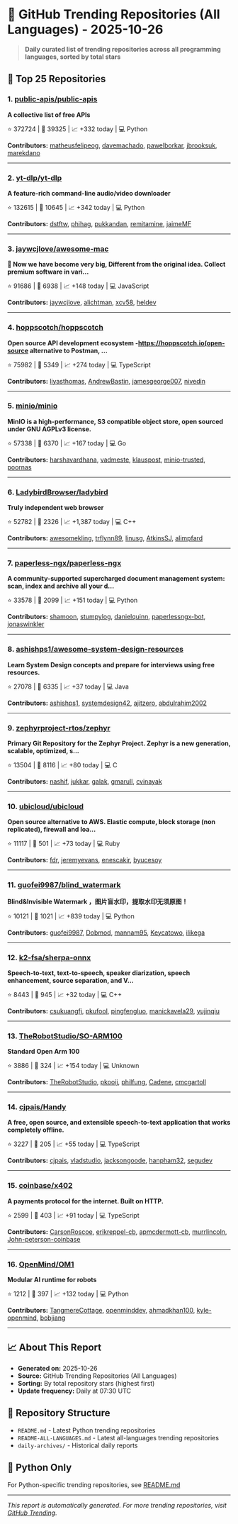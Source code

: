 # 🌟 GitHub Trending Repositories (All Languages) - 2025-10-26

> **Daily curated list of trending repositories across all programming languages, sorted by total stars**

## 🚀 Top 25 Repositories

### 1. [public-apis/public-apis](https://github.com/public-apis/public-apis)

**A collective list of free APIs**

⭐ 372724 | 🍴 39325 | 📈 +332 today | 💻 Python

**Contributors:** [matheusfelipeog](https://github.com/matheusfelipeog), [davemachado](https://github.com/davemachado), [pawelborkar](https://github.com/pawelborkar), [jbrooksuk](https://github.com/jbrooksuk), [marekdano](https://github.com/marekdano)

---

### 2. [yt-dlp/yt-dlp](https://github.com/yt-dlp/yt-dlp)

**A feature-rich command-line audio/video downloader**

⭐ 132615 | 🍴 10645 | 📈 +342 today | 💻 Python

**Contributors:** [dstftw](https://github.com/dstftw), [phihag](https://github.com/phihag), [pukkandan](https://github.com/pukkandan), [remitamine](https://github.com/remitamine), [jaimeMF](https://github.com/jaimeMF)

---

### 3. [jaywcjlove/awesome-mac](https://github.com/jaywcjlove/awesome-mac)

** Now we have become very big, Different from the original idea. Collect premium software in vari...**

⭐ 91686 | 🍴 6938 | 📈 +148 today | 💻 JavaScript

**Contributors:** [jaywcjlove](https://github.com/jaywcjlove), [alichtman](https://github.com/alichtman), [xcv58](https://github.com/xcv58), [heldev](https://github.com/heldev)

---

### 4. [hoppscotch/hoppscotch](https://github.com/hoppscotch/hoppscotch)

**Open source API development ecosystem -https://hoppscotch.io(open-source alternative to Postman, ...**

⭐ 75982 | 🍴 5349 | 📈 +274 today | 💻 TypeScript

**Contributors:** [liyasthomas](https://github.com/liyasthomas), [AndrewBastin](https://github.com/AndrewBastin), [jamesgeorge007](https://github.com/jamesgeorge007), [nivedin](https://github.com/nivedin)

---

### 5. [minio/minio](https://github.com/minio/minio)

**MinIO is a high-performance, S3 compatible object store, open sourced under GNU AGPLv3 license.**

⭐ 57338 | 🍴 6370 | 📈 +167 today | 💻 Go

**Contributors:** [harshavardhana](https://github.com/harshavardhana), [vadmeste](https://github.com/vadmeste), [klauspost](https://github.com/klauspost), [minio-trusted](https://github.com/minio-trusted), [poornas](https://github.com/poornas)

---

### 6. [LadybirdBrowser/ladybird](https://github.com/LadybirdBrowser/ladybird)

**Truly independent web browser**

⭐ 52782 | 🍴 2326 | 📈 +1,387 today | 💻 C++

**Contributors:** [awesomekling](https://github.com/awesomekling), [trflynn89](https://github.com/trflynn89), [linusg](https://github.com/linusg), [AtkinsSJ](https://github.com/AtkinsSJ), [alimpfard](https://github.com/alimpfard)

---

### 7. [paperless-ngx/paperless-ngx](https://github.com/paperless-ngx/paperless-ngx)

**A community-supported supercharged document management system: scan, index and archive all your d...**

⭐ 33578 | 🍴 2099 | 📈 +151 today | 💻 Python

**Contributors:** [shamoon](https://github.com/shamoon), [stumpylog](https://github.com/stumpylog), [danielquinn](https://github.com/danielquinn), [paperlessngx-bot](https://github.com/paperlessngx-bot), [jonaswinkler](https://github.com/jonaswinkler)

---

### 8. [ashishps1/awesome-system-design-resources](https://github.com/ashishps1/awesome-system-design-resources)

**Learn System Design concepts and prepare for interviews using free resources.**

⭐ 27078 | 🍴 6335 | 📈 +37 today | 💻 Java

**Contributors:** [ashishps1](https://github.com/ashishps1), [systemdesign42](https://github.com/systemdesign42), [ajitzero](https://github.com/ajitzero), [abdulrahim2002](https://github.com/abdulrahim2002)

---

### 9. [zephyrproject-rtos/zephyr](https://github.com/zephyrproject-rtos/zephyr)

**Primary Git Repository for the Zephyr Project. Zephyr is a new generation, scalable, optimized, s...**

⭐ 13504 | 🍴 8116 | 📈 +80 today | 💻 C

**Contributors:** [nashif](https://github.com/nashif), [jukkar](https://github.com/jukkar), [galak](https://github.com/galak), [gmarull](https://github.com/gmarull), [cvinayak](https://github.com/cvinayak)

---

### 10. [ubicloud/ubicloud](https://github.com/ubicloud/ubicloud)

**Open source alternative to AWS. Elastic compute, block storage (non replicated), firewall and loa...**

⭐ 11117 | 🍴 501 | 📈 +73 today | 💻 Ruby

**Contributors:** [fdr](https://github.com/fdr), [jeremyevans](https://github.com/jeremyevans), [enescakir](https://github.com/enescakir), [byucesoy](https://github.com/byucesoy)

---

### 11. [guofei9987/blind_watermark](https://github.com/guofei9987/blind_watermark)

**Blind&Invisible Watermark ，图片盲水印，提取水印无须原图！**

⭐ 10121 | 🍴 1021 | 📈 +839 today | 💻 Python

**Contributors:** [guofei9987](https://github.com/guofei9987), [Dobmod](https://github.com/Dobmod), [mannam95](https://github.com/mannam95), [Keycatowo](https://github.com/Keycatowo), [ilikega](https://github.com/ilikega)

---

### 12. [k2-fsa/sherpa-onnx](https://github.com/k2-fsa/sherpa-onnx)

**Speech-to-text, text-to-speech, speaker diarization, speech enhancement, source separation, and V...**

⭐ 8443 | 🍴 945 | 📈 +32 today | 💻 C++

**Contributors:** [csukuangfj](https://github.com/csukuangfj), [pkufool](https://github.com/pkufool), [pingfengluo](https://github.com/pingfengluo), [manickavela29](https://github.com/manickavela29), [yujinqiu](https://github.com/yujinqiu)

---

### 13. [TheRobotStudio/SO-ARM100](https://github.com/TheRobotStudio/SO-ARM100)

**Standard Open Arm 100**

⭐ 3886 | 🍴 324 | 📈 +154 today | 💻 Unknown

**Contributors:** [TheRobotStudio](https://github.com/TheRobotStudio), [pkooij](https://github.com/pkooij), [philfung](https://github.com/philfung), [Cadene](https://github.com/Cadene), [cmcgartoll](https://github.com/cmcgartoll)

---

### 14. [cjpais/Handy](https://github.com/cjpais/Handy)

**A free, open source, and extensible speech-to-text application that works completely offline.**

⭐ 3227 | 🍴 205 | 📈 +55 today | 💻 TypeScript

**Contributors:** [cjpais](https://github.com/cjpais), [vladstudio](https://github.com/vladstudio), [jacksongoode](https://github.com/jacksongoode), [hanpham32](https://github.com/hanpham32), [segudev](https://github.com/segudev)

---

### 15. [coinbase/x402](https://github.com/coinbase/x402)

**A payments protocol for the internet. Built on HTTP.**

⭐ 2599 | 🍴 403 | 📈 +91 today | 💻 TypeScript

**Contributors:** [CarsonRoscoe](https://github.com/CarsonRoscoe), [erikreppel-cb](https://github.com/erikreppel-cb), [apmcdermott-cb](https://github.com/apmcdermott-cb), [murrlincoln](https://github.com/murrlincoln), [John-peterson-coinbase](https://github.com/John-peterson-coinbase)

---

### 16. [OpenMind/OM1](https://github.com/OpenMind/OM1)

**Modular AI runtime for robots**

⭐ 1212 | 🍴 397 | 📈 +132 today | 💻 Python

**Contributors:** [TangmereCottage](https://github.com/TangmereCottage), [openminddev](https://github.com/openminddev), [ahmadkhan100](https://github.com/ahmadkhan100), [kyle-openmind](https://github.com/kyle-openmind), [bobjiang](https://github.com/bobjiang)

---


## 📈 About This Report

- **Generated on:** 2025-10-26
- **Source:** GitHub Trending Repositories (All Languages)
- **Sorting:** By total repository stars (highest first)
- **Update frequency:** Daily at 07:30 UTC

## 🔗 Repository Structure

- `README.md` - Latest Python trending repositories
- `README-ALL-LANGUAGES.md` - Latest all-languages trending repositories
- `daily-archives/` - Historical daily reports

## 🐍 Python Only

For Python-specific trending repositories, see [README.md](./README.md)

---

*This report is automatically generated. For more trending repositories, visit [GitHub Trending](https://github.com/trending).*
